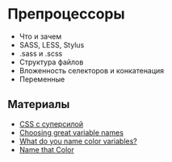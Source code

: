 # Препроцессоры

- Что и зачем
- SASS, LESS, Stylus
- .sass и .scss
- Структура файлов
- Вложенность селекторов и конкатенация
- Переменные

## Материалы

- [CSS с суперсилой](https://sass-scss.ru/)
- [Choosing great variable names](http://thesassway.com/beginner/variable-naming)
- [What do you name color variables?](https://css-tricks.com/what-do-you-name-color-variables/)
- [Name that Color](http://chir.ag/projects/name-that-color/#6195ED)